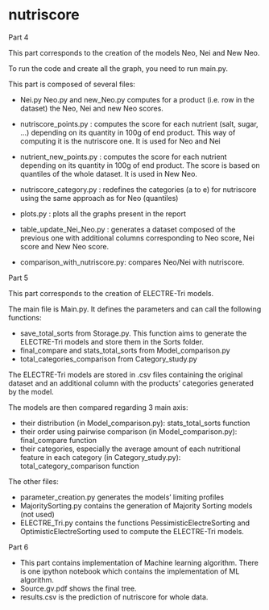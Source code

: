 # nutriscore

Part 4

This part corresponds to the creation of the models Neo, Nei and New Neo.

To run the code and create all the graph, you need to run main.py.

This part is composed of several files:

- Nei.py Neo.py and new_Neo.py computes for a product (i.e. row in the dataset) the Neo, Nei and new Neo scores.

- nutriscore_points.py : computes the score for each nutrient (salt, sugar, ...) depending on its quantity in 100g of end product. This way of computing it is the nutriscore one. It is used for Neo and Nei
- nutrient_new_points.py : computes the score for each nutrient depending on its quantity in 100g of end product. The score is based on quantiles of the whole dataset. It is used in New Neo.

- nutriscore_category.py : redefines the categories (a to e) for nutriscore using the same approach as for Neo (quantiles)

- plots.py : plots all the graphs present in the report

- table_update_Nei_Neo.py : generates a dataset composed of the previous one with additional columns corresponding to Neo score, Nei score and New Neo score.

- comparison_with_nutriscore.py: compares Neo/Nei with nutriscore.




Part 5

This part corresponds to the creation of ELECTRE-Tri models. 

The main file is Main.py. It defines the parameters and can call the following functions:
- save_total_sorts from Storage.py. This function aims to generate the ELECTRE-Tri models and store them in the Sorts folder.
- final_compare and stats_total_sorts from Model_comparison.py
- total_categories_comparison from Category_study.py

The ELECTRE-Tri models are stored in .csv files containing the original dataset and an additional column with the products’ categories generated by the model.

The models are then compared regarding 3 main axis:

- their distribution (in Model_comparison.py): stats_total_sorts function
- their order using pairwise comparison (in Model_comparison.py): final_compare function
- their categories, especially the average amount of each nutritional feature in each category (in Category_study.py): total_category_comparison function

The other files:
- parameter_creation.py generates the models’ limiting profiles
- MajoritySorting.py contains the generation of Majority Sorting models (not used)
- ELECTRE_Tri.py contains the functions PessimisticElectreSorting and OptimisticElectreSorting used to compute the ELECTRE-Tri models.


Part 6
- This part contains implementation of Machine learning algorithm. There is one ipython notebook which contains the implementation of ML algorithm.
- Source.gv.pdf shows the final tree.
- results.csv is the prediction of nutriscore for whole data.
